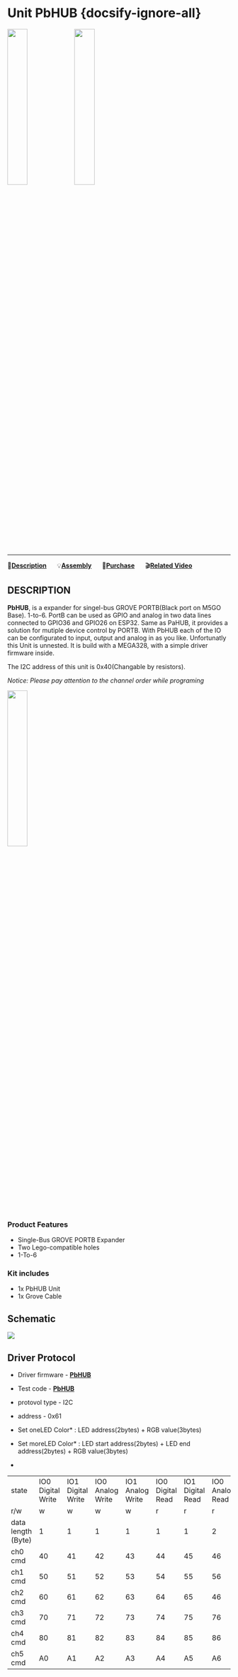 # Unit PbHUB {docsify-ignore-all}

<img src="assets/img/product_pics/unit/pbhub/pbhub_p1.jpg" width="30%" height="30%"><img src="assets/img/product_pics/unit/pbhub/pbhub_p2.png" width="30%" height="30%">

***

:memo:**[Description](#Description)**&nbsp;&nbsp;&nbsp;&nbsp;&nbsp;&nbsp;:bulb:**[Assembly](#Assembly)**&nbsp;&nbsp;&nbsp;&nbsp;&nbsp;&nbsp;🛒**[Purchase](https://www.aliexpress.com/store/product/M5Stack-Official-Rubber-Band-Powered-Butterfly-Launcher-with-SERVO-control-and-GROVE-Cable-Adapter-Children-s/3226069_32956965036.html?spm=2114.12010615.8148356.2.486b2682Z5xogF)**&nbsp;&nbsp;&nbsp;&nbsp;&nbsp;&nbsp;:clapper:**[Related Video](#Related-Video)**

## DESCRIPTION

**PbHUB**, is a expander for singel-bus GROVE PORTB(Black port on M5GO Base). 1-to-6. PortB can be used as GPIO and analog in two data lines connected to GPIO36 and GPIO26 on ESP32. Same as PaHUB, it provides a solution for mutiple device control by PORTB. With PbHUB each of the IO can be configurated to input, output and analog in as you like. Unfortunatly this Unit is unnested.
It is build with a MEGA328, with a simple driver firmware inside.


The I2C address of this unit is 0x40(Changable by resistors).

*Notice: Please pay attention to the channel order while programing*

<img src="assets/img/product_pics/unit/pbhub/pbhub_p3.jpg" width="30%" height="30%">

### Product Features

- Single-Bus GROVE PORTB Expander
- Two Lego-compatible holes
- 1-To-6

### Kit includes

- 1x PbHUB Unit
- 1x Grove Cable


## Schematic

<img src="assets/img/product_pics/unit/pbhub/pbhub_sch.jpg">

## Driver Protocol

- Driver firmware - **[PbHUB](https://github.com/m5stack/PbHUB/tree/master/PortB_HUB/Firmware)**

- Test code - **[PbHUB](https://github.com/m5stack/PbHUB/tree/master/PortB_HUB)**
- protovol type - I2C     
- address - 0x61
- Set oneLED Color* : LED address(2bytes) + RGB value(3bytes)
- Set moreLED Color* : LED start address(2bytes) + LED end address(2bytes) + RGB value(3bytes)
- 
<table>
    <tr>
        <td>state</td><td>IO0 Digital Write</td><td>IO1 Digital Write</td><td>IO0 Analog Write</td><td>IO1 Analog Write</td><td>IO0 Digital Read</td><td>IO1 Digital Read</td><td>IO0 Analog Read</td><td>reserve</td><td>Set Neopixle Num</td><td>Set oneLED Color*</td><td>Set moreLED Color*</td><td>Set Brightness</td>
    </tr>
    <tr>
        <td>r/w</td></td></td><td>w</td><td>w</td><td>w</td><td>w</td><td>r</td><td>r</td><td>r</td><td>r</td><td>w</td><td>w</td><td>w</td><td>w</td></tr>
    <tr>
        <td>data length (Byte)</td><td>1</td><td>1</td><td>1</td><td>1</td><td>1</td><td>1</td><td>2</td><td>/</td><td>2</td><td>5</td><td>7</td><td>1</td>
    </tr>
    <tr>
        <td>ch0 cmd</td></td><td>40</td><td>41</td><td>42</td><td>43</td><td>44</td><td>45</td><td>46</td><td>47</td><td>48</td><td>49</td><td>4A</td><td>4B</td>
    </tr>
    <tr>
        <td>ch1 cmd</td></td><td>50</td><td>51</td><td>52</td><td>53</td><td>54</td><td>55</td><td>56</td><td>57</td><td>58</td><td>59</td><td>5A</td><td>5B</td>
    </tr>
    <tr>
        <td>ch2 cmd</td></td><td>60</td><td>61</td><td>62</td><td>63</td><td>64</td><td>65</td><td>46</td><td>67</td><td>68</td><td>69</td><td>6A</td><td>6B</td>
    </tr>
    <tr>
       <td>ch3 cmd</td></td><td>70</td><td>71</td><td>72</td><td>73</td><td>74</td><td>75</td><td>76</td><td>77</td><td>78</td><td>79</td><td>7A</td><td>7B</td>
    </tr>
    <tr>
        <td>ch4 cmd</td></td><td>80</td><td>81</td><td>82</td><td>83</td><td>84</td><td>85</td><td>86</td><td>87</td><td>88</td><td>89</td><td>8A</td><td>8B</td>
    </tr>
    <tr>
       <td>ch5 cmd</td></td><td>A0</td><td>A1</td><td>A2</td><td>A3</td><td>A4</td><td>A5</td><td>A6</td><td>A7</td><td>A8</td><td>A9</td><td>AA</td><td>AB</td>
    </tr>
</table>